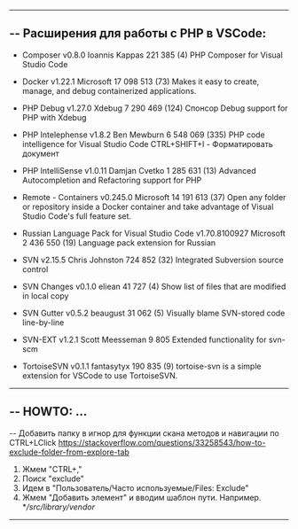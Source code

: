 -------------------------------------------------------------------------------
-- Расширения для работы с PHP в VSCode:
-----

* Composer
v0.8.0
Ioannis Kappas
221 385
(4)
PHP Composer for Visual Studio Code

* Docker
v1.22.1
Microsoft
17 098 513
(73)
Makes it easy to create, manage, and debug containerized applications.

* PHP Debug
v1.27.0
Xdebug
7 290 469
(124)
Спонсор
Debug support for PHP with Xdebug

* PHP Intelephense
v1.8.2
Ben Mewburn 
6 548 069 
(335)
PHP code intelligence for Visual Studio Code
CTRL+SHIFT+I - Форматировать документ

* PHP IntelliSense
v1.0.11
Damjan Cvetko
1 285 631
(13)
Advanced Autocompletion and Refactoring support for PHP

* Remote - Containers
v0.245.0
Microsoft
14 191 613
(37)
Open any folder or repository inside a Docker container and take advantage of Visual Studio Code's full feature set.

* Russian Language Pack for Visual Studio Code
v1.70.8100927
Microsoft
2 436 550
(19)
Language pack extension for Russian

* SVN
v2.15.5
Chris Johnston
724 852
(32)
Integrated Subversion source control

* SVN Changes
v0.1.0
eliean
41 727
(4)
Show list of files that are modified in local copy

* SVN Gutter
v0.5.2
beaugust
31 062
(5)
Visually blame SVN-stored code line-by-line

* SVN-EXT
v1.2.1
Scott Meesseman
9 805
Extended functionality for svn-scm

* TortoiseSVN
v0.1.1
fantasytyx
190 835
(9)
tortoise-svn is a simple extension for VSCode to use TortoiseSVN.

-------------------------------------------------------------------------------
-- HOWTO: ...
------

-- Добавить папку в игнор для функции скана методов и навигации по CTRL+LClick
https://stackoverflow.com/questions/33258543/how-to-exclude-folder-from-explore-tab
1. Жмем "CTRL+,"
2. Поиск "exclude"
3. Идем в "Пользователь/Часто используемые/Files: Exclude"
4. Жмем "Добавить элемент" и вводим шаблон пути.
Например.
**/src/library/*vendor**

-------------------------------------------------------------------------------